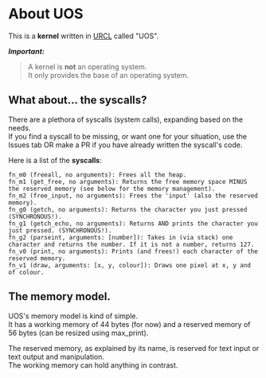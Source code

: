 # About UOS

This is a **kernel** written in [URCL](https://github.com/ModPunchtree/urcl) called "UOS".

***Important:***
> A kernel is **not** an operating system.\
> It only provides the base of an operating system.

## What about... the syscalls?

There are a plethora of syscalls (system calls), expanding based on the needs.\
If you find a syscall to be missing, or want one for your situation, use the Issues tab OR make a PR if you have already written the syscall's code.

Here is a list of the **syscalls**:

```
fn_m0 (freeall, no arguments): Frees all the heap.
fn_m1 (get_free, no arguments): Returns the free memory space MINUS the reserved memory (see below for the memory management).
fn_m2 (free_input, no arguments): Frees the 'input' (also the reserved memory).
fn_g0 (getch, no arguments): Returns the character you just pressed (SYNCHRONOUS!).
fn_g1 (getch_echo, no arguments): Returns AND prints the character you just pressed. (SYNCHRONOUS!).
fn_g2 (parseint, arguments: [number]): Takes in (via stack) one character and returns the number. If it is not a number, returns 127.
fn_v0 (print, no arguments): Prints (and frees!) each character of the reserved memory.
fn_v1 (draw, arguments: [x, y, colour]): Draws one pixel at x, y and of colour.
```

## The memory model.

UOS's memory model is kind of simple.\
It has a working memory of 44 bytes (for now) and a reserved memory of 56 bytes (can be resized using max_print).

The reserved memory, as explained by its name, is reserved for text input or text output and manipulation.\
The working memory can hold anything in contrast.
